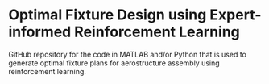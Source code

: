 # Optimal Fixture Design using Expert-informed Reinforcement Learning
GitHub repository for the code in MATLAB and/or Python that is used to generate optimal fixture plans for aerostructure assembly using reinforcement learning. 
